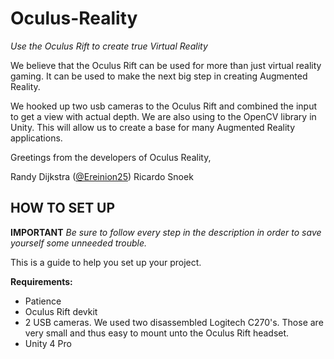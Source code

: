 Oculus-Reality
==============
*Use the Oculus Rift to create true Virtual Reality*

We believe that the Oculus Rift can be used for more than just virtual reality gaming. It can be used to make the next big step in creating Augmented Reality. 

We hooked up two usb cameras to the Oculus Rift and combined the input to get a view with actual depth. We are also using to the OpenCV library in Unity. This will allow us to create a base for many Augmented Reality applications.

Greetings from the developers of Oculus Reality,

Randy Dijkstra (<a href="https://twitter.com/Ereinion25">@Ereinion25</a>)
Ricardo Snoek


HOW TO SET UP
--------------

**IMPORTANT** *Be sure to follow every step in the description in order to save yourself some unneeded trouble.*

This is a guide to help you set up your project.

**Requirements:**
- Patience 
- Oculus Rift devkit
- 2 USB cameras. We used two disassembled Logitech C270's. Those are very small and thus easy to mount unto the Oculus Rift headset.
- Unity 4 Pro